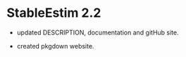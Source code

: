 # StableEstim 2.2

* updated DESCRIPTION, documentation and gitHub site.

* created pkgdown website.
